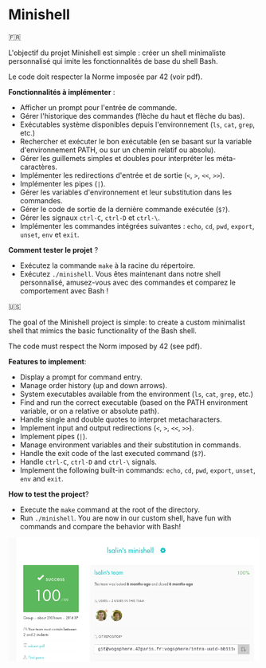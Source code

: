 # Minishell

🇫🇷

L'objectif du projet Minishell est simple : créer un shell minimaliste personnalisé qui imite les fonctionnalités de base du shell Bash.

Le code doit respecter la Norme imposée par 42 (voir pdf).

__Fonctionnalités à implémenter__ :

* Afficher un prompt pour l'entrée de commande.
* Gérer l'historique des commandes (flèche du haut et flèche du bas).
* Exécutables système disponibles depuis l'environnement (`ls`, `cat`, `grep`, etc.)
* Rechercher et exécuter le bon exécutable (en se basant sur la variable d'environnement PATH, ou sur un chemin relatif ou absolu).
* Gérer les guillemets simples et doubles pour interpréter les méta-caractères.
* Implémenter les redirections d'entrée et de sortie (`<`, `>`, `<<`, `>>`).
* Implémenter les pipes (`|`).
* Gérer les variables d'environnement et leur substitution dans les commandes.
* Gérer le code de sortie de la dernière commande exécutée (`$?`).
* Gérer les signaux `ctrl-C`, `ctrl-D` et `ctrl-\`.
* Implémenter les commandes intégrées suivantes : `echo`, `cd`, `pwd`, `export`, `unset`, `env` et `exit`.

__Comment tester le projet__ ?

* Exécutez la commande `make` à la racine du répertoire.
* Exécutez `./minishell`. Vous êtes maintenant dans notre shell personnalisé, amusez-vous avec des commandes et comparez le comportement avec Bash !

🇺🇸

The goal of the Minishell project is simple: to create a custom minimalist shell that mimics the basic functionality of the Bash shell.

The code must respect the Norm imposed by 42 (see pdf).

__Features to implement__:

* Display a prompt for command entry.
* Manage order history (up and down arrows).
* System executables available from the environment (`ls`, `cat`, `grep`, etc.)
* Find and run the correct executable (based on the PATH environment variable, or on a relative or absolute path).
* Handle single and double quotes to interpret metacharacters.
* Implement input and output redirections (`<`, `>`, `<<`, `>>`).
* Implement pipes (`|`).
* Manage environment variables and their substitution in commands.
* Handle the exit code of the last executed command (`$?`).
* Handle `ctrl-C`, `ctrl-D` and `ctrl-\` signals.
* Implement the following built-in commands: `echo`, `cd`, `pwd`, `export`, `unset`, `env` and `exit`.

__How to test the project__?

* Execute the `make` command at the root of the directory.
* Run `./minishell`. You are now in our custom shell, have fun with commands and compare the behavior with Bash!

![Rating](rating.png)
